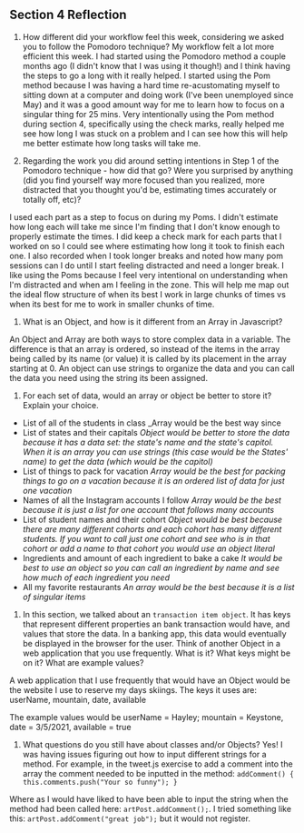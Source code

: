 ## Section 4 Reflection

1. How different did your workflow feel this week, considering we asked you to follow the Pomodoro technique?
My workflow felt a lot more efficient this week. I had started using the Pomodoro method a couple months ago (I didn't know that I was using it though!) and I think having the steps to go a long with it really helped. I started using the Pom method because I was having a hard time re-acustomating myself to sitting down at a computer and doing work (I've been unemployed since May) and it was a good amount way for me to learn how to focus on a singular thing for 25 mins. Very intentionally using the Pom method during section 4, specifically using the check marks, really helped me see how long I was stuck on a problem and I can see how this will help me better estimate how long tasks will take me.

1. Regarding the work you did around setting intentions in Step 1 of the Pomodoro technique - how did that go? Were you surprised by anything (did you find yourself way more focused than you realized, more distracted that you thought you'd be, estimating times accurately or totally off, etc)?

I used each part as a step to focus on during my Poms. I didn't estimate how long each will take me since I'm finding that I don't know enough to properly estimate the times. I did keep a check mark for each parts that I worked on so I could see where estimating how long it took to finish each one. I also recorded when I took longer breaks and noted how many pom sessions can I do until I start feeling distracted and need a longer break. I like using the Poms because I feel very intentional on understanding when I'm distracted and when am I feeling in the zone. This will help me map out the ideal flow structure of when its best I work in large chunks of times vs when its best for me to work in smaller chunks of time.

1. What is an Object, and how is it different from an Array in Javascript?

An Object and Array are both ways to store complex data in a variable. The difference is that an array is ordered, so instead of the items in the array being called by its name (or value) it is called by its placement in the array starting at 0. An object can use strings to organize the data and you can call the data you need using the string its been assigned.

1. For each set of data, would an array or object be better to store it? Explain your choice.

  * List of all of the students in class
  _Array would be the best way since
  * List of states and their capitals
  _Object would be better to store the data because it has a data set: the state's name and the state's capitol. When it is an array you can use strings (this case would be the States' name) to get the data (which would be the capitol)_
  * List of things to pack for vacation
  _Array would be the best for packing things to go on a vacation because it is an ordered list of data for just one vacation_
  * Names of all the Instagram accounts I follow
  _Array would be the best because it is just a list for one account that follows many accounts_
  * List of student names and their cohort
  _Object would be best because there are many different cohorts and each cohort has many different students. If you want to call just one cohort and see who is in that cohort or add a name to that cohort you would use an object literal_
  * Ingredients and amount of each ingredient to bake a cake
  _It would be best to use an object so you can call an ingredient by name and see how much of each ingredient you need_
  * All my favorite restaurants
  _An array would be the best because it is a list of singular items_

1. In this section, we talked about an `transaction item object`. It has keys that represent different properties an bank transaction would have, and values that store the data. In a banking app, this data would eventually be displayed in the browser for the user. Think of another Object in a web application that you use frequently. What is it? What keys might be on it? What are example values?

A web application that I use frequently that would have an Object would be the website I use to reserve my days skiings. The keys it uses are: userName, mountain, date, available

The example values would be userName = Hayley; mountain = Keystone, date = 3/5/2021, available = true



1. What questions do you still have about classes and/or Objects?
Yes! I was having issues figuring out how to input different strings for a method. For example, in the tweet.js exercise to add a comment into the array the comment needed to be inputted in the method:
``addComment() {
  this.comments.push("Your so funny");
  }``

  Where as I would have liked to have been able to input the string when the method had been called here: ``artPost.addComment();``. I tried something like this: ``artPost.addComment("great job");`` but it would not register. 

